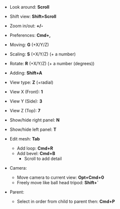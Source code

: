 - Look around: __Scroll__
- Shift view: __Shift+Scroll__
- Zoom in/out: __+/-__

- Preferences: __Cmd+,__

- Moving: __G__ (+X/Y/Z)
- Scaling: __S__ (+X/Y/Z) (+ a number)
- Rotate: __R__ (+X/Y/Z) (+ a number (degrees))
- Adding: __Shift+A__

- View type: __Z__ (+radial)
- View X (Front): __1__
- View Y (Side): __3__
- View Z (Top): __7__

- Show/hide right panel: __N__
- Show/hide left panel: __T__

- Edit mesh: __Tab__
    - Add loop: __Cmd+R__
    - Add bevel: __Cmd+B__
        - Scroll to add detail

- Camera:
    - Move camera to current view: __Opt+Cmd+0__
    - Freely move like ball head tripod: __Shift+`__


- Parent:
    - Select in order from child to parent then: __Cmd+P__